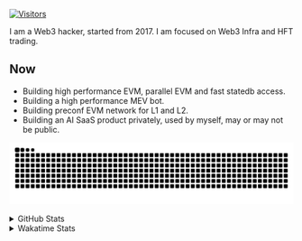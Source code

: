 <!-- markdownlint-disable MD041 MD010 MD033 -->
[![Visitors](https://api.visitorbadge.io/api/daily?path=Akagi201%2FAkagi201&label=Visitors%20Today&countColor=%2337d67a)](https://visitorbadge.io/status?path=Akagi201%2FAkagi201)

I am a Web3 hacker, started from 2017. I am focused on Web3 Infra and HFT trading.

## Now

* Building high performance EVM, parallel EVM and fast statedb access.
* Building a high performance MEV bot.
* Building preconf EVM network for L1 and L2.
* Building an AI SaaS product privately, used by myself, may or may not be public.

[![github contribution grid snake animation](https://raw.githubusercontent.com/Akagi201/Akagi201/output/github-contribution-grid-snake.svg#gh-light-mode-only)](https://github.com/Akagi201)

<details>
<summary>GitHub Stats</summary>
  <a href="https://github.com/Akagi201"><img alt="Profile Detail" src="https://raw.githubusercontent.com/Akagi201/Akagi201/master/profile-summary-card-output/dracula/0-profile-details.svg" /></a>
  <a href="https://github.com/Akagi201"><img alt="Github Stats" src="https://raw.githubusercontent.com/Akagi201/Akagi201/master/profile-summary-card-output/dracula/3-stats.svg" /></a>
  <a href="https://github.com/Akagi201"><img alt="Lang By Commits" src="https://raw.githubusercontent.com/Akagi201/Akagi201/master/profile-summary-card-output/dracula/2-most-commit-language.svg" /></a>
</details>

<details>
<summary>Wakatime Stats</summary>
<br>

<!--START_SECTION:waka-->

```txt
From: 06 September 2024 - To: 13 September 2024

Total Time: 52 hrs 54 mins

Other        44 hrs 5 mins   ████████████████████▓░░░░   83.33 %
Rust         4 hrs 3 mins    ██░░░░░░░░░░░░░░░░░░░░░░░   07.66 %
Go           1 hr 49 mins    █░░░░░░░░░░░░░░░░░░░░░░░░   03.44 %
TOML         49 mins         ▒░░░░░░░░░░░░░░░░░░░░░░░░   01.56 %
sh           43 mins         ▒░░░░░░░░░░░░░░░░░░░░░░░░   01.37 %
Bash         40 mins         ▒░░░░░░░░░░░░░░░░░░░░░░░░   01.28 %
INI          19 mins         ░░░░░░░░░░░░░░░░░░░░░░░░░   00.60 %
Markdown     14 mins         ░░░░░░░░░░░░░░░░░░░░░░░░░   00.45 %
YAML         5 mins          ░░░░░░░░░░░░░░░░░░░░░░░░░   00.18 %
JSON         1 min           ░░░░░░░░░░░░░░░░░░░░░░░░░   00.05 %
```

<!--END_SECTION:waka-->

</details>
